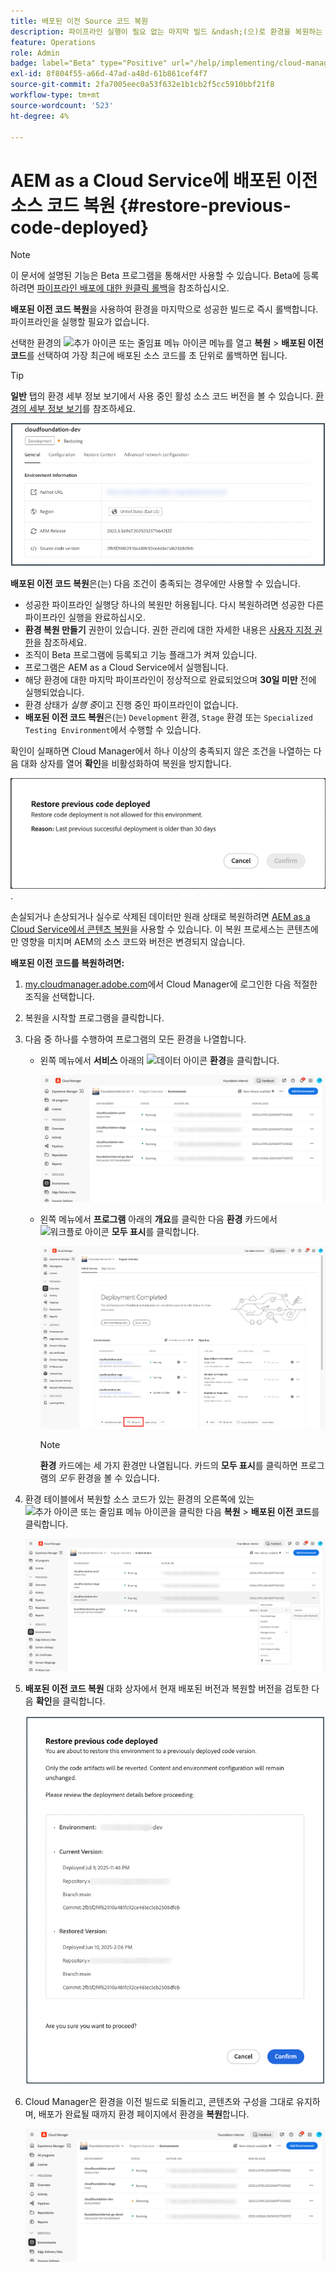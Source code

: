 ```yaml
---
title: 배포된 이전 Source 코드 복원
description: 파이프라인 실행이 필요 없는 마지막 빌드 &ndash;(으)로 환경을 복원하는 방법에 대해 알아봅니다.
feature: Operations
role: Admin
badge: label="Beta" type="Positive" url="/help/implementing/cloud-manager/release-notes/current.md#gitlab-bitbucket"
exl-id: 8f804f55-a66d-47ad-a48d-61b861cef4f7
source-git-commit: 2fa7005eec0a53f632e1b1cb2f5cc5910bbf21f8
workflow-type: tm+mt
source-wordcount: '523'
ht-degree: 4%

---
```


# AEM as a Cloud Service에 배포된 이전 소스 코드 복원 {#restore-previous-code-deployed}

>[!NOTE]
>
>이 문서에 설명된 기능은 Beta 프로그램을 통해서만 사용할 수 있습니다. Beta에 등록하려면 [파이프라인 배포에 대한 원클릭 롤백](/help/implementing/cloud-manager/release-notes/current.md##one-click-rollback)을 참조하십시오.

**배포된 이전 코드 복원**&#x200B;을 사용하여 환경을 마지막으로 성공한 빌드로 즉시 롤백합니다. 파이프라인을 실행할 필요가 없습니다.

선택한 환경의 ![추가 아이콘 또는 줄임표 메뉴 아이콘](https://spectrum.adobe.com/static/icons/workflow_18/Smock_More_18_N.svg) 메뉴를 열고 **복원** > **배포된 이전 코드**&#x200B;를 선택하여 가장 최근에 배포된 소스 코드를 초 단위로 롤백하면 됩니다.

>[!TIP]
>
>**일반** 탭의 환경 세부 정보 보기에서 사용 중인 활성 소스 코드 버전을 볼 수 있습니다. [환경의 세부 정보 보기](/help/implementing/cloud-manager/manage-environments.md#viewing-environment)를 참조하세요.
>
>![사용 중인 Source 코드 버전](/help/operations/assets/environments-view-details-sourcecodeversion.png)

**배포된 이전 코드 복원**&#x200B;은(는) 다음 조건이 충족되는 경우에만 사용할 수 있습니다.

* 성공한 파이프라인 실행당 하나의 복원만 허용됩니다. 다시 복원하려면 성공한 다른 파이프라인 실행을 완료하십시오.
* **환경 복원 만들기** 권한이 있습니다. 권한 관리에 대한 자세한 내용은 [사용자 지정 권한](/help/implementing/cloud-manager/custom-permissions.md)을 참조하세요.
* 조직이 Beta 프로그램에 등록되고 기능 플래그가 켜져 있습니다.
* 프로그램은 AEM as a Cloud Service에서 실행됩니다.
* 해당 환경에 대한 마지막 파이프라인이 정상적으로 완료되었으며 **30일 미만** 전에 실행되었습니다.
* 환경 상태가 *실행 중*&#x200B;이고 진행 중인 파이프라인이 없습니다.
* **배포된 이전 코드 복원**&#x200B;은(는) `Development` 환경, `Stage` 환경 또는 `Specialized Testing Environment`에서 수행할 수 있습니다.

확인이 실패하면 Cloud Manager에서 하나 이상의 충족되지 않은 조건을 나열하는 다음 대화 상자를 열어 **확인**&#x200B;을 비활성화하여 복원을 방지합니다.

![이전 코드 배포 복원 실패 대화 상자](/help/operations/assets/restore-previous-code-deployment-not-allowed.png).

손실되거나 손상되거나 실수로 삭제된 데이터만 원래 상태로 복원하려면 [AEM as a Cloud Service에서 콘텐츠 복원](/help/operations/restore.md)을 사용할 수 있습니다. 이 복원 프로세스는 콘텐츠에만 영향을 미치며 AEM의 소스 코드와 버전은 변경되지 않습니다.

**배포된 이전 코드를 복원하려면:**

1. [my.cloudmanager.adobe.com](https://my.cloudmanager.adobe.com/)에서 Cloud Manager에 로그인한 다음 적절한 조직을 선택합니다.

1. 복원을 시작할 프로그램을 클릭합니다.

1. 다음 중 하나를 수행하여 프로그램의 모든 환경을 나열합니다.

   * 왼쪽 메뉴에서 **서비스** 아래의 ![데이터 아이콘](https://spectrum.adobe.com/static/icons/workflow_18/Smock_Data_18_N.svg) **환경**&#x200B;을 클릭합니다.

     ![환경 탭](assets/environments-1.png)

   * 왼쪽 메뉴에서 **프로그램** 아래의 **개요**&#x200B;를 클릭한 다음 **환경** 카드에서 ![워크플로 아이콘](https://spectrum.adobe.com/static/icons/workflow_18/Smock_Workflow_18_N.svg) **모두 표시**&#x200B;를 클릭합니다.

     ![모두 표시 옵션](assets/environments-2.png)

     >[!NOTE]
     >
     >**환경** 카드에는 세 가지 환경만 나열됩니다. 카드의 **모두 표시**&#x200B;를 클릭하면 프로그램의 *모두* 환경을 볼 수 있습니다.

1. 환경 테이블에서 복원할 소스 코드가 있는 환경의 오른쪽에 있는 ![추가 아이콘 또는 줄임표 메뉴 아이콘](https://spectrum.adobe.com/static/icons/workflow_18/Smock_More_18_N.svg)을 클릭한 다음 **복원** > **배포된 이전 코드**&#x200B;를 클릭합니다.

   ![줄임표 메뉴에서 배포된 이전 코드 복원 옵션](/help/operations/assets/restore-previous-code-deployed-menu.png)

1. **배포된 이전 코드 복원** 대화 상자에서 현재 배포된 버전과 복원할 버전을 검토한 다음 **확인**&#x200B;을 클릭합니다.

   ![배포된 이전 코드 복원 대화 상자](/help/operations/assets/restore-previous-code-deployed-dialogbox.png)

1. Cloud Manager은 환경을 이전 빌드로 되돌리고, 콘텐츠와 구성을 그대로 유지하며, 배포가 완료될 때까지 환경 페이지에서 환경을 **복원**&#x200B;합니다.

   ![활성화 복원](/help/operations/assets/restore-previous-code-deployed-restoring.png)
